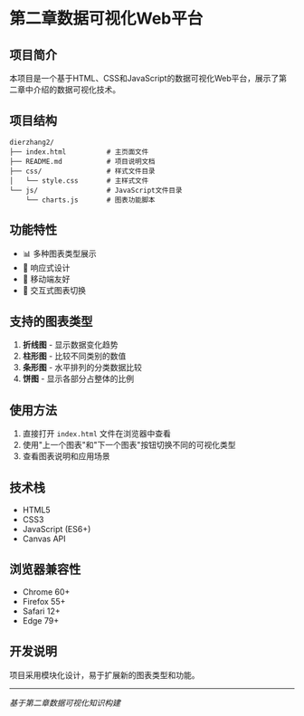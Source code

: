# 第二章数据可视化Web平台

## 项目简介

本项目是一个基于HTML、CSS和JavaScript的数据可视化Web平台，展示了第二章中介绍的数据可视化技术。

## 项目结构

```
dierzhang2/
├── index.html          # 主页面文件
├── README.md           # 项目说明文档
├── css/                # 样式文件目录
│   └── style.css       # 主样式文件
└── js/                 # JavaScript文件目录
    └── charts.js       # 图表功能脚本
```

## 功能特性

- 📊 多种图表类型展示
- 🎨 响应式设计
- 📱 移动端友好
- 🔄 交互式图表切换

## 支持的图表类型

1. **折线图** - 显示数据变化趋势
2. **柱形图** - 比较不同类别的数值
3. **条形图** - 水平排列的分类数据比较
4. **饼图** - 显示各部分占整体的比例

## 使用方法

1. 直接打开 `index.html` 文件在浏览器中查看
2. 使用"上一个图表"和"下一个图表"按钮切换不同的可视化类型
3. 查看图表说明和应用场景

## 技术栈

- HTML5
- CSS3
- JavaScript (ES6+)
- Canvas API

## 浏览器兼容性

- Chrome 60+
- Firefox 55+
- Safari 12+
- Edge 79+

## 开发说明

项目采用模块化设计，易于扩展新的图表类型和功能。

---
*基于第二章数据可视化知识构建*